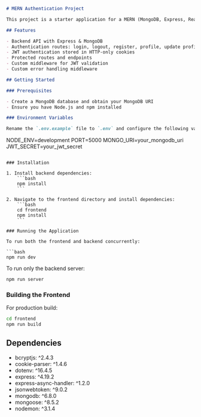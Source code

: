 ```markdown
# MERN Authentication Project

This project is a starter application for a MERN (MongoDB, Express, React, Node.js) stack with authentication using JWT and HTTP-Only cookies. This setup provides a single page application (SPA) workflow.

## Features

- Backend API with Express & MongoDB
- Authentication routes: login, logout, register, profile, update profile
- JWT authentication stored in HTTP-only cookies
- Protected routes and endpoints
- Custom middleware for JWT validation
- Custom error handling middleware

## Getting Started

### Prerequisites

- Create a MongoDB database and obtain your MongoDB URI
- Ensure you have Node.js and npm installed

### Environment Variables

Rename the `.env.example` file to `.env` and configure the following variables:
```
NODE_ENV=development
PORT=5000
MONGO_URI=your_mongodb_uri
JWT_SECRET=your_jwt_secret
```

### Installation

1. Install backend dependencies:
    ```bash
    npm install
    ```

2. Navigate to the frontend directory and install dependencies:
    ```bash
    cd frontend
    npm install
    ```

### Running the Application

To run both the frontend and backend concurrently:

```bash
npm run dev
```

To run only the backend server:

```bash
npm run server
```

### Building the Frontend

For production build:

```bash
cd frontend
npm run build
```

## Dependencies

- bcryptjs: ^2.4.3
- cookie-parser: ^1.4.6
- dotenv: ^16.4.5
- express: ^4.19.2
- express-async-handler: ^1.2.0
- jsonwebtoken: ^9.0.2
- mongodb: ^6.8.0
- mongoose: ^8.5.2
- nodemon: ^3.1.4
